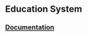 # Education System 

## [Documentation](https://silk-driver-fda.notion.site/Education-System-938a8e40ebf3427c9b312dd87f8765be)